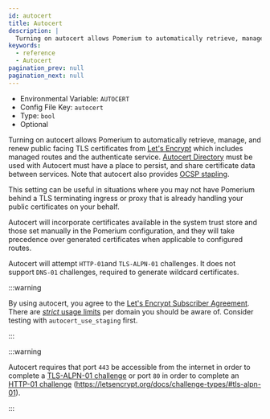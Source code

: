 ```yaml
---
id: autocert
title: Autocert
description: |
  Turning on autocert allows Pomerium to automatically retrieve, manage, and renew public facing TLS certificates from Lets Encrypt.
keywords:
  - reference
  - Autocert
pagination_prev: null
pagination_next: null
---
```


- Environmental Variable: `AUTOCERT`
- Config File Key: `autocert`
- Type: `bool`
- Optional

Turning on autocert allows Pomerium to automatically retrieve, manage, and renew public facing TLS certificates from [Let's Encrypt][letsencrypt] which includes managed routes and the authenticate service. [Autocert Directory](/docs/reference/autocert/autocert-directory) must be used with Autocert must have a place to persist, and share certificate data between services. Note that autocert also provides [OCSP stapling](https://en.wikipedia.org/wiki/OCSP_stapling).

This setting can be useful in situations where you may not have Pomerium behind a TLS terminating ingress or proxy that is already handling your public certificates on your behalf.

Autocert will incorporate certificates available in the system trust store and those set manually in the Pomerium configuration, and they will take precedence over generated certificates when applicable to configured routes.

Autocert will attempt `HTTP-01`and `TLS-ALPN-01` challenges. It does not support `DNS-01` challenges, required to generate wildcard certificates.

:::warning

By using autocert, you agree to the [Let's Encrypt Subscriber Agreement](https://letsencrypt.org/documents/LE-SA-v1.2-November-15-2017.pdf). There are [_strict_ usage limits](https://letsencrypt.org/docs/rate-limits/) per domain you should be aware of. Consider testing with `autocert_use_staging` first.

:::

:::warning

Autocert requires that port `443` be accessible from the internet in order to complete a [TLS-ALPN-01 challenge](https://letsencrypt.org/docs/challenge-types/#tls-alpn-01) or port `80` in order to complete an [HTTP-01 challenge](https://letsencrypt.org/docs/challenge-types/#http-01-challenge) (https://letsencrypt.org/docs/challenge-types/#tls-alpn-01).

:::

[letsencrypt]: https://letsencrypt.org/
